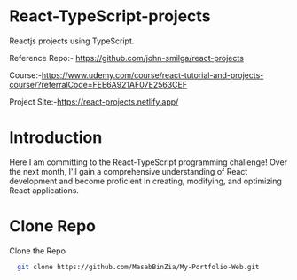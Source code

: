 # React-TypeScript-projects
 Reactjs projects using TypeScript.

Reference Repo:- https://github.com/john-smilga/react-projects

Course:-https://www.udemy.com/course/react-tutorial-and-projects-course/?referralCode=FEE6A921AF07E2563CEF

Project Site:-https://react-projects.netlify.app/

# Introduction
Here I am committing to the React-TypeScript programming challenge! Over the next month, I'll gain a comprehensive understanding of React development and become proficient in creating, modifying, and optimizing React applications.

# Clone Repo
Clone the Repo
```bash
  git clone https://github.com/MasabBinZia/My-Portfolio-Web.git
```
